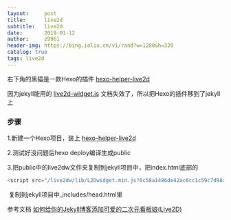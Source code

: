 ```yaml
---
layout:     post
title:      live2d
subtitle:   live2d
date:       2019-01-12
author:     z9961
header-img: https://bing.ioliu.cn/v1/rand?w=1280&h=320
catalog: true
tags: live2d
---
```




右下角的黑猫是一款Hexo的插件 [hexo-helper-live2d](https://github.com/EYHN/hexo-helper-live2d) 

因为jekyll能用的 [live2d-widget.js](https://github.com/xiazeyu/live2d-widget.js) 文档失效了，所以把Hexo的插件移到了jekyll上



### 步骤

1.新建一个Hexo项目，装上 [hexo-helper-live2d](https://github.com/EYHN/hexo-helper-live2d) 

2.测试好没问题后hexo deploy编译生成public

3.把public中的live2dw文件夹复制到jekyll项目中，把index.html底部的

```javascript
<script src="/live2dw/lib/L2Dwidget.min.js?0c58a1486de42ac6cc1c59c7d98ae887"><	/script><script>L2Dwidget.init({"pluginRootPath":"live2dw/","pluginJsPath":"lib/","pluginModelPath":"assets/","tagMode":false,"debug":false,"model":{"jsonPath":"/live2dw/assets/hijiki.model.json"},"display":{"position":"right","width":150,"height":300},"mobile":{"show":true},"log":false});</script></body>javascript
```

​	复制到jekyll项目中_includes/head.html里



参考文档 [如何给你的Jekyll博客添加可爱的二次元看板娘(Live2D)](https://done.moe/tutorial/2018/08/11/how-to-add-cute-live2d-in-jekyll-blog/)

